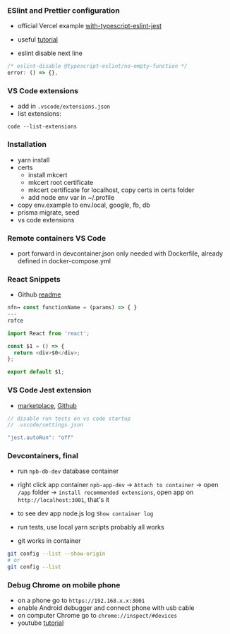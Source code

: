 ### ESlint and Prettier configuration

- official Vercel example [with-typescript-eslint-jest](https://github.com/vercel/next.js/tree/canary/examples/with-typescript-eslint-jest)

- useful [tutorial](https://paulintrognon.fr/blog/typescript-prettier-eslint-next-js)
- eslint disable next line

```ts
/* eslint-disable @typescript-eslint/no-empty-function */
error: () => {},
```

### VS Code extensions

- add in `.vscode/extensions.json`
- list extensions:

```
code --list-extensions
```

### Installation

- yarn install
- certs
  - install mkcert
  - mkcert root certificate
  - mkcert certificate for localhost, copy certs in certs folder
  - add node env var in ~/.profile
- copy env.example to env.local, google, fb, db
- prisma migrate, seed
- vs code extensions

### Remote containers VS Code

- port forward in devcontainer.json only needed with Dockerfile, already defined in docker-compose.yml

### React Snippets

- Github [readme](https://github.com/dsznajder/vscode-react-javascript-snippets/blob/HEAD/docs/Snippets.md)

```js
nfn→ const functionName = (params) => { }
---
rafce

import React from 'react';

const $1 = () => {
  return <div>$0</div>;
};

export default $1;
```

### VS Code Jest extension

- [marketplace](https://marketplace.visualstudio.com/items?itemName=Orta.vscode-jest), [Github](https://github.com/jest-community/vscode-jest)

```ts
// disable run tests on vs code startup
// .vscode/settings.json

"jest.autoRun": "off"
```

### Devcontainers, final

- run `npb-db-dev` database container
- right click app container `npb-app-dev` -> `Attach to container` -> open `/app` folder -> `install recommended extensions`, open app on `http://localhost:3001`, that's it
- to see dev app node.js log `Show container log`
- run tests, use local yarn scripts probably all works

- git works in container

```bash
git config --list --show-origin
# or
git config --list
```

### Debug Chrome on mobile phone

- on a phone go to `https://192.168.x.x:3001`
- enable Android debugger and connect phone with usb cable
- on computer Chrome go to `chrome://inspect/#devices`
- youtube [tutorial](https://www.youtube.com/watch?v=5t5XZKUgp9Y)
